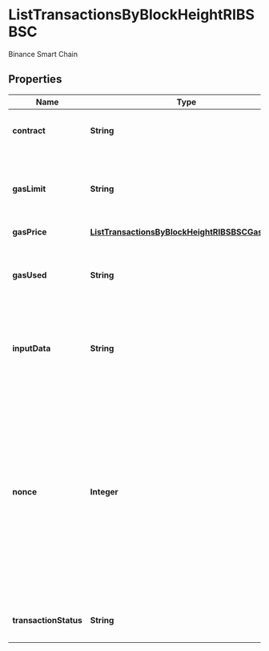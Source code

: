 

# ListTransactionsByBlockHeightRIBSBSC

Binance Smart Chain

## Properties

Name | Type | Description | Notes
------------ | ------------- | ------------- | -------------
**contract** | **String** | Represents the specific transaction contract. |  [optional]
**gasLimit** | **String** | Represents the amount of gas used by this specific transaction alone. | 
**gasPrice** | [**ListTransactionsByBlockHeightRIBSBSCGasPrice**](ListTransactionsByBlockHeightRIBSBSCGasPrice.md) |  | 
**gasUsed** | **String** | Represents the exact unit of gas that was used for the transaction. | 
**inputData** | **String** | Represents additional information that is required for the transaction. | 
**nonce** | **Integer** | Represents the sequential running number for an address, starting from 0 for the first transaction. E.g., if the nonce of a transaction is 10, it would be the 11th transaction sent from the sender&#39;s address. | 
**transactionStatus** | **String** | Represents the status of this transaction | 



